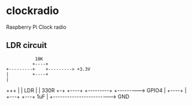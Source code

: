 # clockradio
Raspberry Pi Clock radio


## LDR circuit

               10K
              +----+
    +---------+    +---------> +3.3V
    |         +----+
    |
   +++
   | | LDR
   | |         330R
   +-+        +----+
    +---------+    +---------> GPIO4
    |         +----+
    |
  +---+
  +---+ 1uF
    |
    +------------------------> GND




